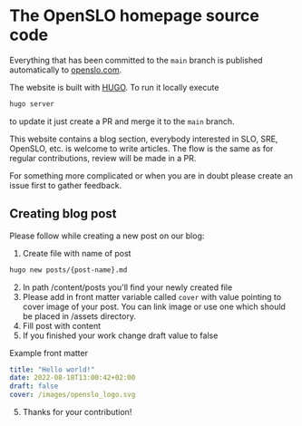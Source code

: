 # The OpenSLO homepage source code

Everything that has been committed to the `main` branch is published automatically to [openslo.com](https://openslo.com/).

The website is built with [HUGO](https://gohugo.io/). To run it locally execute

```sh
hugo server
```

to update it just create a PR and merge it to the `main` branch.

This website contains a blog section, everybody interested in SLO, SRE, OpenSLO, etc. is welcome to write articles.
The flow is the same as for regular contributions, review will be made in a PR.

For something more complicated or when you are in doubt please create an issue first to gather feedback.

## Creating blog post 

Please follow while creating a new post on our blog:

1. Create file with name of post 
```sh
hugo new posts/{post-name}.md
```
2. In path /content/posts you'll find your newly created file 
3. Please add in front matter variable called `cover` with value pointing to cover image of your post. You can link image or use one which should be placed in /assets directory. 
4. Fill post with content
5. If you finished your work change draft value to false

Example front matter
```yaml
title: "Hello world!"
date: 2022-08-18T13:00:42+02:00
draft: false
cover: /images/openslo_logo.svg
```
5. Thanks for your contribution! 
